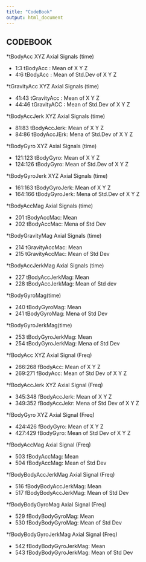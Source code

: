```yaml
---
title: "CodeBook"
output: html_document
---
```

CODEBOOK
------------------------------------------------------------------------
*tBodyAcc XYZ Axial Signals (time)
- 1:3 tBodyAcc : Mean of X Y Z
- 4:6 tBodyAcc : Mean of Std.Dev of X Y Z 

*tGravityAcc XYZ Axial Signals (time)
- 41:43 tGravityAcc : Mean of X Y Z 
- 44:46 tGravityACC : Mean of Std.Dev of X Y Z 

*tBodyAccJerk XYZ Axial Signals (time)
- 81:83 tBodyAccJerk: Mean of X Y Z 
- 84:86 tBodyAccJErk: Mena of Std.Dev of X Y Z

*tBodyGyro XYZ Axial Signals (time)
- 121:123 tBodyGyro: Mean of X Y Z
- 124:126 tBodyGyro: Mean of Std.Dev of X Y Z 

*tBodyGyroJerk XYZ Axial Signals (time)
- 161:163 tBodyGyroJerk: Mean of X Y Z
- 164:166 tBodyGyroJerk: Mena of Std.Dev of X Y Z 

*tBodyAccMag Axial Signals (time)
- 201 tBodyAccMac: Mean 
- 202 tBodyAccMac: Mena of Std Dev

*tBodyGravityMag Axial Signals (time)
- 214 tGravityAccMac: Mean 
- 215 tGravityAccMac: Mean of Std Dev

*tBodyAccJerkMag Axial Signals (time)
- 227 tBodyAccJerkMag: Mean
- 228 tBodyAccJerkMag: Mean of Std dev

*tBodyGyroMag(time)
- 240 tBodyGyroMag: Mean
- 241 tBodyGyroMag: Mena of Std Dev

*tBodyGyroJerkMag(time)
- 253 tBodyGyroJerkMag: Mean
- 254 tBodyGyroJerkMag: Mena of Std Dev

*fBodyAcc XYZ Axial Signal (Freq)
- 266:268 fBodyAcc: Mean of X Y Z 
- 269:271 fBodyAcc: Mean of Std Dev of X Y Z 

*fBodyAccJerk XYZ Axial Signal (Freq)
- 345:348 fBodyAccJerk: Mean of X Y Z 
- 349:352 fBodyAccJekr: Mena of Std Dev of X Y Z 

*fBodyGyro XYZ Axial Signal (Freq)
- 424:426 fBodyGyro: Mean of X Y Z 
- 427:429 fBodyGyro: Mean of Std Dev of X Y Z

*fBodyAccMag Axial Signal (Freq)
- 503 fBodyAccMag: Mean 
- 504 fBodyAccMag: Mean of Std Dev

*fBodyBodyAccJerkMag Axial Signal (Freq)
- 516 fBodyBodyAccJerkMag: Mean
- 517 fBodyBodyAccJerkMag: Mean of Std Dev

*fBodyBodyGyroMag Axial Signal (Freq)
- 529 fBodyBodyGyroMag: Mean
- 530 fBodyBodyGyroMag: Mean of Std Dev

*fBodyBodyGyroJerkMag Axial Signal (Freq)
- 542 fBodyBodyGyroJerkMag: Mean
- 543 fBodyBodyGyroJerkMag: Mean of Std Dev



